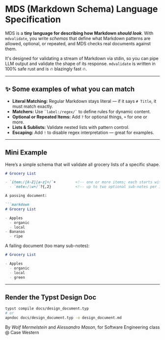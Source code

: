 # MDS (Markdown Schema) Language Specification

MDS is a **tiny language for describing how Markdown *should look***. With
`mdvalidate`, you write *schemas* that define what Markdown patterns are
allowed, optional, or repeated,  and MDS checks real documents against them.

It's designed for validating a stream of Markdown via stdin, so you can pipe
LLM output and validate the shape of its response. `mdvalidate` is written in
100% safe rust and is 🔥 blazingly fast 🔥.

---

## ✨ Some examples of what you can match 

- **Literal Matching:** Regular Markdown stays literal — if it says `# Title`,
  it must match exactly.
- **Matchers:** Use `` `label:/regex/` `` to define rules for dynamic content.
- **Optional or Repeated Items:** Add `?` for optional things, `+` for one or
  more.
- **Lists & Sublists:** Validate nested lists with pattern control.
- **Escaping:** Add `!` to disable regex interpretation — great for examples.

---

## Mini Example

Here’s a simple schema that will validate all grocery lists of a specific shape.


```markdown
# Grocery List

- `item:/[A-Z][a-z]+/`+         <!-- one or more items; each starts with a capital letter -->
  - `note:/\w+/`?{,2}           <!-- up to two optional sub-notes per item -->

A passing document:

```markdown
# Grocery List

- Apples
  - organic
  - local
- Bananas
  - ripe
```

A failing document (too many sub-notes):

```markdown
# Grocery List

- Apples
  - organic
  - local
  - green
```

---

## Render the Typst Design Doc

```bash
typst compile docs/design_document.typ
# or
apndoc docs/design_document.typ -o design_document.md
```

By *Wolf Mermelstein* and *Alessandro Mason*, for Software Engineering class @
Case Western

